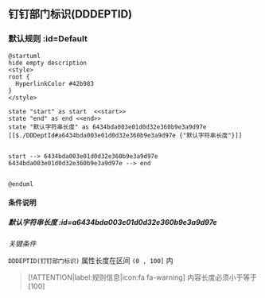 ## 钉钉部门标识(DDDEPTID) <!-- {docsify-ignore-all} -->

   

### 默认规则 :id=Default

```plantuml
@startuml
hide empty description
<style>
root {
  HyperlinkColor #42b983
}
</style>

state "start" as start  <<start>>
state "end" as end <<end>>
state "默认字符串长度" as 6434bda003e01d0d32e360b9e3a9d97e [[$./DDDeptId#a6434bda003e01d0d32e360b9e3a9d97e {"默认字符串长度"}]]


start --> 6434bda003e01d0d32e360b9e3a9d97e 
6434bda003e01d0d32e360b9e3a9d97e --> end 


@enduml
```

#### 条件说明

##### 默认字符串长度 :id=a6434bda003e01d0d32e360b9e3a9d97e


*关键条件*


`DDDEPTID(钉钉部门标识)` 属性长度在区间 `(0 , 100]` 内

> [!ATTENTION|label:规则信息|icon:fa fa-warning]
> 内容长度必须小于等于[100]







